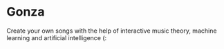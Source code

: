 # Gonza
Create your own songs with the help of interactive music theory, machine learning and artificial intelligence (:
